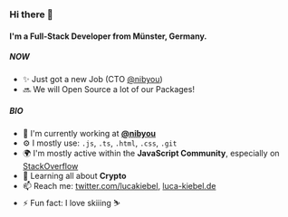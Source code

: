 ### Hi there 👋

#### I'm a Full-Stack Developer from Münster, Germany.

##### NOW

- ✨ Just got a new Job (CTO [@nibyou](https://github.com/nibyou))
- 🔜 We will Open Source a lot of our Packages!

##### BIO

- 🏢 I'm currently working at **[@nibyou](https://github.com/nibyou)**
- ⚙️ I mostly use: `.js`, `.ts`, `.html`, `.css`, `.git`
- 🌍 I'm mostly active within the **JavaScript Community**, especially on [StackOverflow](https://stackoverflow.com/users/6634591/luca-kiebel)
- 🌱 Learning all about **Crypto**
- 📫 Reach me: [twitter.com/lucakiebel](https://twitter.com/lucakiebel), [luca-kiebel.de](https://luca-kiebel.de)
- ⚡️ Fun fact: I love skiiing ⛷️
